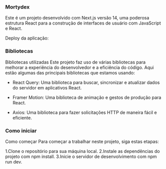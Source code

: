 ### Mortydex

Este é um projeto desenvolvido com Next.js versão 14, uma poderosa estrutura React para a construção de interfaces de usuário com JavaScript e React.

Deploy da aplicação: 

### Bibliotecas

Bibliotecas utilizadas Este projeto faz uso de várias bibliotecas para melhorar a experiência do desenvolvedor e a eficiência do código. Aqui estão algumas das principais bibliotecas que estamos usando:

- React Query: Uma biblioteca para buscar, sincronizar e atualizar dados do servidor em aplicativos React.

- Framer Motion: Uma biblioteca de animação e gestos de produção para React.

- Axios: Uma biblioteca para fazer solicitações HTTP de maneira fácil e eficiente.

### Como iniciar

Como começar Para começar a trabalhar neste projeto, siga estas etapas:

 1.Clone o repositório para sua máquina local. 
 2.Instale as dependências do projeto com npm install. 
 3.Inicie o servidor de desenvolvimento com npm run dev. 